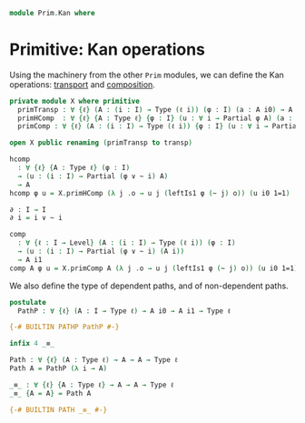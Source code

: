 <!--
```agda
open import Prim.Extension
open import Prim.Interval
open import Prim.Type
```
-->

```agda
module Prim.Kan where
```

# Primitive: Kan operations

Using the machinery from the other `Prim` modules, we can define the Kan
operations: [transport] and [composition].

[transport]: 1Lab.Path.html#transport
[composition]: 1Lab.Path.html#composition

```agda
private module X where primitive
  primTransp : ∀ {ℓ} (A : (i : I) → Type (ℓ i)) (φ : I) (a : A i0) → A i1
  primHComp  : ∀ {ℓ} {A : Type ℓ} {φ : I} (u : ∀ i → Partial φ A) (a : A) → A
  primComp : ∀ {ℓ} (A : (i : I) → Type (ℓ i)) {φ : I} (u : ∀ i → Partial φ (A i)) (a : A i0) → A i1

open X public renaming (primTransp to transp)

hcomp
  : ∀ {ℓ} {A : Type ℓ} (φ : I)
  → (u : (i : I) → Partial (φ ∨ ~ i) A)
  → A
hcomp φ u = X.primHComp (λ j .o → u j (leftIs1 φ (~ j) o)) (u i0 1=1)

∂ : I → I
∂ i = i ∨ ~ i

comp
  : ∀ {ℓ : I → Level} (A : (i : I) → Type (ℓ i)) (φ : I)
  → (u : (i : I) → Partial (φ ∨ ~ i) (A i))
  → A i1
comp A φ u = X.primComp A (λ j .o → u j (leftIs1 φ (~ j) o)) (u i0 1=1)
```

We also define the type of dependent paths, and of non-dependent paths.

```agda
postulate
  PathP : ∀ {ℓ} (A : I → Type ℓ) → A i0 → A i1 → Type ℓ

{-# BUILTIN PATHP PathP #-}

infix 4 _≡_

Path : ∀ {ℓ} (A : Type ℓ) → A → A → Type ℓ
Path A = PathP (λ i → A)

_≡_ : ∀ {ℓ} {A : Type ℓ} → A → A → Type ℓ
_≡_ {A = A} = Path A

{-# BUILTIN PATH _≡_ #-}
```

<!--
```agda
caseⁱ_of_ : ∀ {ℓ ℓ'} {A : Type ℓ} {B : Type ℓ'} (x : A) → ((y : A) → x ≡ y → B) → B
caseⁱ x of f = f x (λ i → x)

caseⁱ_return_of_ : ∀ {ℓ ℓ'} {A : Type ℓ} (x : A) (P : A → Type ℓ') → ((y : A) → x ≡ y → P y) → P x
caseⁱ x return P of f = f x (λ i → x)

{-# INLINE caseⁱ_of_ #-}
{-# INLINE caseⁱ_return_of_ #-}
```
-->
